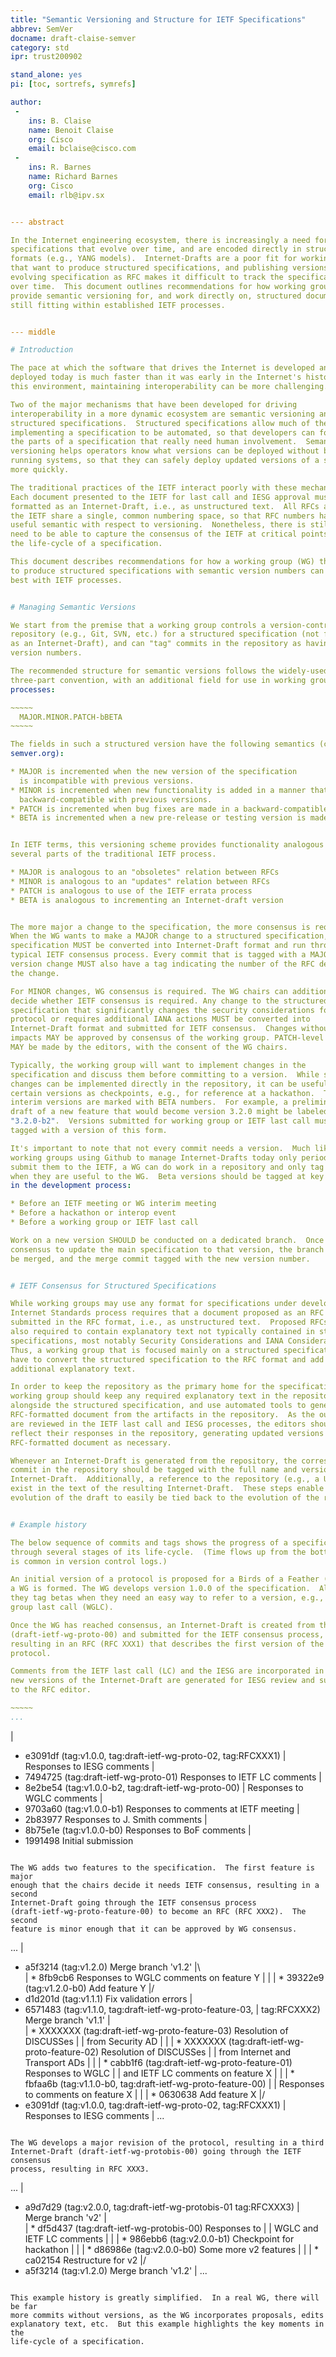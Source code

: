 ```yaml
---
title: "Semantic Versioning and Structure for IETF Specifications"
abbrev: SemVer
docname: draft-claise-semver
category: std
ipr: trust200902

stand_alone: yes
pi: [toc, sortrefs, symrefs]

author:
 -
    ins: B. Claise
    name: Benoit Claise
    org: Cisco
    email: bclaise@cisco.com
 -
    ins: R. Barnes
    name: Richard Barnes
    org: Cisco
    email: rlb@ipv.sx


--- abstract

In the Internet engineering ecosystem, there is increasingly a need for
specifications that evolve over time, and are encoded directly in structured
formats (e.g., YANG models).  Internet-Drafts are a poor fit for working groups
that want to produce structured specifications, and publishing versions of an
evolving specification as RFC makes it difficult to track the specification
over time.  This document outlines recommendations for how working groups can
provide semantic versioning for, and work directly on, structured documents while
still fitting within established IETF processes.


--- middle

# Introduction

The pace at which the software that drives the Internet is developed and
deployed today is much faster than it was early in the Internet's history.  In
this environment, maintaining interoperability can be more challenging.

Two of the major mechanisms that have been developed for driving
interoperability in a more dynamic ecosystem are semantic versioning and
structured specifications.  Structured specifications allow much of the work of
implementing a specification to be automated, so that developers can focus on
the parts of a specification that really need human involvement.  Semantic
versioning helps operators know what versions can be deployed without breaking
running systems, so that they can safely deploy updated versions of a specification
more quickly.

The traditional practices of the IETF interact poorly with these mechanisms.
Each document presented to the IETF for last call and IESG approval must be
formatted as an Internet-Draft, i.e., as unstructured text.  All RFCs across
the IETF share a single, common numbering space, so that RFC numbers have no
useful semantic with respect to versioning.  Nonetheless, there is still a
need to be able to capture the consensus of the IETF at critical points in
the life-cycle of a specification.

This document describes recommendations for how a working group (WG) that wishes
to produce structured specifications with semantic version numbers can interact
best with IETF processes.


# Managing Semantic Versions

We start from the premise that a working group controls a version-controlled
repository (e.g., Git, SVN, etc.) for a structured specification (not formatted
as an Internet-Draft), and can "tag" commits in the repository as having certain
version numbers.

The recommended structure for semantic versions follows the widely-used
three-part convention, with an additional field for use in working group
processes:

~~~~~
  MAJOR.MINOR.PATCH-bBETA
~~~~~

The fields in such a structured version have the following semantics (cf.
semver.org):

* MAJOR is incremented when the new version of the specification
  is incompatible with previous versions.
* MINOR is incremented when new functionality is added in a manner that is
  backward-compatible with previous versions.
* PATCH is incremented when bug fixes are made in a backward-compatible manner.
* BETA is incremented when a new pre-release or testing version is made.


In IETF terms, this versioning scheme provides functionality analogous to
several parts of the traditional IETF process.

* MAJOR is analogous to an "obsoletes" relation between RFCs
* MINOR is analogous to an "updates" relation between RFCs
* PATCH is analogous to use of the IETF errata process
* BETA is analogous to incrementing an Internet-draft version


The more major a change to the specification, the more consensus is required.
When the WG wants to make a MAJOR change to a structured specification, the
specification MUST be converted into Internet-Draft format and run through the
typical IETF consensus process. Every commit that is tagged with a MAJOR
version change MUST also have a tag indicating the number of the RFC describing
the change.

For MINOR changes, WG consensus is required. The WG chairs can additionally
decide whether IETF consensus is required. Any change to the structured
specification that significantly changes the security considerations for the
protocol or requires additional IANA actions MUST be converted into
Internet-Draft format and submitted for IETF consensus.  Changes without such
impacts MAY be approved by consensus of the working group. PATCH-level changes
MAY be made by the editors, with the consent of the WG chairs.

Typically, the working group will want to implement changes in the
specification and discuss them before committing to a version.  While such
changes can be implemented directly in the repository, it can be useful to mark
certain versions as checkpoints, e.g., for reference at a hackathon.  These
interim versions are marked with BETA numbers.  For example, a preliminary
draft of a new feature that would become version 3.2.0 might be labeled
"3.2.0-b2".  Versions submitted for working group or IETF last call must be
tagged with a version of this form.

It's important to note that not every commit needs a version.  Much like
working groups using Github to manage Internet-Drafts today only periodically
submit them to the IETF, a WG can do work in a repository and only tag versions
when they are useful to the WG.  Beta versions should be tagged at key points
in the development process:

* Before an IETF meeting or WG interim meeting
* Before a hackathon or interop event
* Before a working group or IETF last call

Work on a new version SHOULD be conducted on a dedicated branch.  Once there is
consensus to update the main specification to that version, the branch should
be merged, and the merge commit tagged with the new version number.


# IETF Consensus for Structured Specifications

While working groups may use any format for specifications under development, the
Internet Standards process requires that a document proposed as an RFC must be
submitted in the RFC format, i.e., as unstructured text.  Proposed RFCs are
also required to contain explanatory text not typically contained in structured
specifications, most notably Security Considerations and IANA Considerations.
Thus, a working group that is focused mainly on a structured specification will
have to convert the structured specification to the RFC format and add the
additional explanatory text.

In order to keep the repository as the primary home for the specification, the
working group should keep any required explanatory text in the repository
alongside the structured specification, and use automated tools to generate an
RFC-formatted document from the artifacts in the repository.  As the outputs
are reviewed in the IETF last call and IESG processes, the editors should
reflect their responses in the repository, generating updated versions of the
RFC-formatted document as necessary.

Whenever an Internet-Draft is generated from the repository, the corresponding
commit in the repository should be tagged with the full name and version of the
Internet-Draft.  Additionally, a reference to the repository (e.g., a URL) should
exist in the text of the resulting Internet-Draft.  These steps enable the
evolution of the draft to easily be tied back to the evolution of the repository.


# Example history

The below sequence of commits and tags shows the progress of a specification
through several stages of its life-cycle.  (Time flows up from the bottom, as
is common in version control logs.)

An initial version of a protocol is proposed for a Birds of a Feather (BoF) and
a WG is formed. The WG develops version 1.0.0 of the specification.  Along the way,
they tag betas when they need an easy way to refer to a version, e.g., before working
group last call (WGLC).

Once the WG has reached consensus, an Internet-Draft is created from the repository
(draft-ietf-wg-proto-00) and submitted for the IETF consensus process,
resulting in an RFC (RFC XXX1) that describes the first version of the
protocol.

Comments from the IETF last call (LC) and the IESG are incorporated in the repository, and
new versions of the Internet-Draft are generated for IESG review and submission
to the RFC editor.

~~~~~
...
```

|
* e3091df (tag:v1.0.0, tag:draft-ietf-wg-proto-02, tag:RFCXXX1)
|         Responses to IESG comments
|
* 7494725 (tag:draft-ietf-wg-proto-01) Responses to IETF LC comments
|
* 8e2be54 (tag:v1.0.0-b2, tag:draft-ietf-wg-proto-00)
|         Responses to WGLC comments
|
* 9703a60 (tag:v1.0.0-b1) Responses to comments at IETF meeting
|
* 2b83977 Responses to J. Smith comments
|
* 8b75e1e (tag:v1.0.0-b0) Responses to BoF comments
|
* 1991498 Initial submission
~~~~~

The WG adds two features to the specification.  The first feature is major
enough that the chairs decide it needs IETF consensus, resulting in a second
Internet-Draft going through the IETF consensus process
(draft-ietf-wg-proto-feature-00) to become an RFC (RFC XXX2).  The second
feature is minor enough that it can be approved by WG consensus.

~~~~~
...
|
*   a5f3214 (tag:v1.2.0) Merge branch 'v1.2'
|\     
| * 8fb9cb6 Responses to WGLC comments on feature Y
| |
| * 39322e9 (tag:v1.2.0-b0) Add feature Y
|/     
*   d1d201d (tag:v1.1.1) Fix validation errors
|
*   6571483 (tag:v1.1.0, tag:draft-ietf-wg-proto-feature-03,
|           tag:RFCXXX2) Merge branch 'v1.1'
|\
| * XXXXXXX (tag:draft-ietf-wg-proto-feature-03) Resolution of DISCUSSes
| |         from Security AD
| |
| * XXXXXXX (tag:draft-ietf-wg-proto-feature-02) Resolution of DISCUSSes
| |         from Internet and Transport ADs
| |
| * cabb1f6 (tag:draft-ietf-wg-proto-feature-01) Responses to WGLC
| |         and IETF LC comments on feature X
| |
| * fbfaa6b (tag:v1.1.0-b0, tag:draft-ietf-wg-proto-feature-00)
| |         Responses to comments on feature X
| |
| * 0630638 Add feature X
|/     
* e3091df (tag:v1.0.0, tag:draft-ietf-wg-proto-02, tag:RFCXXX1)
|         Responses to IESG comments
|
...
~~~~~

The WG develops a major revision of the protocol, resulting in a third
Internet-Draft (draft-ietf-wg-protobis-00) going through the IETF consensus
process, resulting in RFC XXX3.

~~~~~
...
|
* a9d7d29 (tag:v2.0.0, tag:draft-ietf-wg-protobis-01 tag:RFCXXX3)
|         Merge branch 'v2'
|\
| * df5d437 (tag:draft-ietf-wg-protobis-00) Responses to
| |         WGLC and IETF LC comments
| |
| * 986ebb6 (tag:v2.0.0-b1) Checkpoint for hackathon
| |
| * d86986e (tag:v2.0.0-b0) Some more v2 features
| |
| * ca02154 Restructure for v2
|/
*   a5f3214 (tag:v1.2.0) Merge branch 'v1.2'
|
...
~~~~~

This example history is greatly simplified.  In a real WG, there will be far
more commits without versions, as the WG incorporates proposals, edits
explanatory text, etc.  But this example highlights the key moments in the
life-cycle of a specification.
